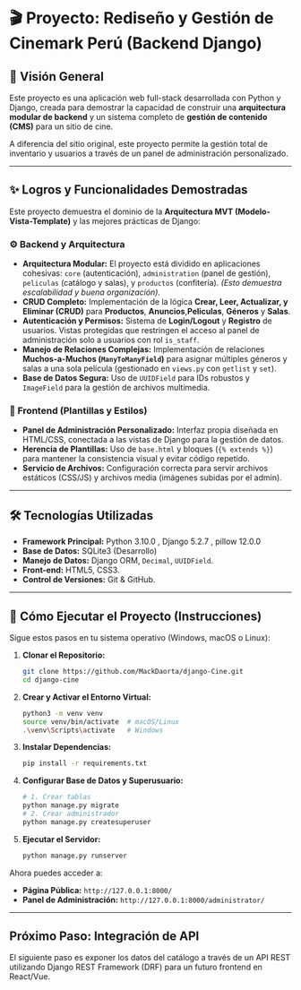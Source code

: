 # 🎬 Proyecto: Rediseño y Gestión de Cinemark Perú (Backend Django)

## 🌟 Visión General

Este proyecto es una aplicación web full-stack desarrollada con Python y Django, creada para demostrar la capacidad de construir una **arquitectura modular de backend** y un sistema completo de **gestión de contenido (CMS)** para un sitio de cine.

A diferencia del sitio original, este proyecto permite la gestión total de inventario y usuarios a través de un panel de administración personalizado.

---

## ✨ Logros y Funcionalidades Demostradas

Este proyecto demuestra el dominio de la **Arquitectura MVT (Modelo-Vista-Template)** y las mejores prácticas de Django:

### ⚙️ Backend y Arquitectura

* **Arquitectura Modular:** El proyecto está dividido en aplicaciones cohesivas: `core` (autenticación), `administration` (panel de gestión), `peliculas` (catálogo y salas), y `productos` (confitería). *(Esto demuestra escalabilidad y buena organización).*
* **CRUD Completo:** Implementación de la lógica **Crear, Leer, Actualizar, y Eliminar (CRUD)** para **Productos**, **Anuncios**,**Peliculas**, **Géneros** y **Salas**.
* **Autenticación y Permisos:** Sistema de **Login/Logout** y **Registro** de usuarios. Vistas protegidas que restringen el acceso al panel de administración solo a usuarios con rol `is_staff`.
* **Manejo de Relaciones Complejas:** Implementación de relaciones **Muchos-a-Muchos (`ManyToManyField`)** para asignar múltiples géneros y salas a una sola película (gestionado en `views.py` con `getlist` y `set`).
* **Base de Datos Segura:** Uso de `UUIDField` para IDs robustos y `ImageField` para la gestión de archivos multimedia.

### 🎨 Frontend (Plantillas y Estilos)

* **Panel de Administración Personalizado:** Interfaz propia diseñada en HTML/CSS, conectada a las vistas de Django para la gestión de datos.
* **Herencia de Plantillas:** Uso de `base.html` y bloques (`{% extends %}`) para mantener la consistencia visual y evitar código repetido.
* **Servicio de Archivos:** Configuración correcta para servir archivos estáticos (CSS/JS) y archivos media (imágenes subidas por el admin).

---

## 🛠️ Tecnologías Utilizadas

* **Framework Principal:** Python 3.10.0 , Django 5.2.7 , pillow 12.0.0
* **Base de Datos:** SQLite3 (Desarrollo)
* **Manejo de Datos:** Django ORM, `Decimal`, `UUIDField`.
* **Front-end:** HTML5, CSS3.
* **Control de Versiones:** Git & GitHub.

---

## 🚀 Cómo Ejecutar el Proyecto (Instrucciones)

Sigue estos pasos en tu sistema operativo (Windows, macOS o Linux):

1.  **Clonar el Repositorio:**
    ```bash
    git clone https://github.com/MackDaorta/django-Cine.git
    cd django-cine
    ```

2.  **Crear y Activar el Entorno Virtual:**
    ```bash
    python3 -m venv venv
    source venv/bin/activate  # macOS/Linux
    .\venv\Scripts\activate   # Windows
    ```

3.  **Instalar Dependencias:**
    ```bash
    pip install -r requirements.txt
    ```

4.  **Configurar Base de Datos y Superusuario:**
    ```bash
    # 1. Crear tablas
    python manage.py migrate
    # 2. Crear administrador
    python manage.py createsuperuser
    ```

5.  **Ejecutar el Servidor:**
    ```bash
    python manage.py runserver
    ```

Ahora puedes acceder a:
* **Página Pública:** `http://127.0.0.1:8000/`
* **Panel de Administración:** `http://127.0.0.1:8000/administrator/`

---

## Próximo Paso: Integración de API

El siguiente paso es exponer los datos del catálogo a través de un API REST utilizando Django REST Framework (DRF) para un futuro frontend en React/Vue.